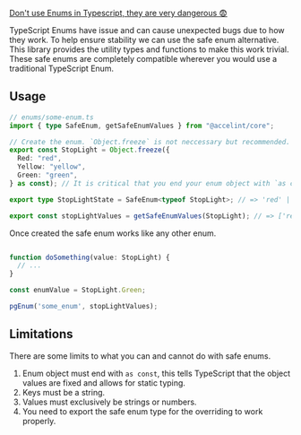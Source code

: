 [Don't use Enums in Typescript, they are very dangerous 😨](https://dev.to/ivanzm123/dont-use-enums-in-typescript-they-are-very-dangerous-57bh)

TypeScript Enums have issue and can cause unexpected bugs due to how they work. To help ensure stability we can use the
safe enum alternative. This library provides the utility types and functions to make this work trivial. These safe enums
are completely compatible wherever you would use a traditional TypeScript Enum.

## Usage

```typescript
// enums/some-enum.ts
import { type SafeEnum, getSafeEnumValues } from "@accelint/core";

// Create the enum. `Object.freeze` is not neccessary but recommended.
export const StopLight = Object.freeze({
  Red: "red",
  Yellow: "yellow",
  Green: "green",
} as const); // It is critical that you end your enum object with `as const` 

export type StopLightState = SafeEnum<typeof StopLight>; // => 'red' | 'yellow' | 'green'

export const stopLightValues = getSafeEnumValues(StopLight); // => ['red', 'yellow', 'green']

```

Once created the safe enum works like any other enum.

```typescript

function doSomething(value: StopLight) {
  // ...
}

const enumValue = StopLight.Green;

pgEnum('some_enum', stopLightValues);

```

## Limitations

There are some limits to what you can and cannot do with safe enums.

1. Enum object must end with `as const`, this tells TypeScript that the object values are fixed and allows for static typing.
2. Keys must be a string.
3. Values must exclusively be strings or numbers.
4. You need to export the safe enum type for the overriding to work properly.
